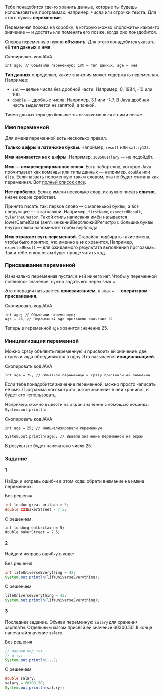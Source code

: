 Тебе понадобится где-то хранить данные, которые ты будешь использовать в программах: например, числа или строчки текста. Для этого нужны **переменные**.

Переменная похожа на коробку, в которую можно «положить» какое-то значение — и достать или поменять его позже, когда оно понадобится.

Сперва переменную нужно **объявить**. Для этого понадобится указать её **тип данных** и **имя**.

Скопировать кодJAVA

```
int age; // Объявили переменную: int — тип данных, age — имя 
```

**Тип данных** определяет, какие значения может содержать переменная. Например:

- `int` — целые числа без дробной части. Например, 0, 1984, -10 или 100.
- `double` — дробные числа. Например, 3.1 или -4.7. В Java дробная часть выделяется не запятой, а точкой.

Типов данных гораздо больше: ты познакомишься с ними позже.

### Имя переменной

Для имени переменной есть несколько правил.

**Только цифры и латинские буквы.** Например, `result` или `salary123`.

**Имя начинается не с цифры**. Например, `100500salary` — не подойдёт.

**Имя — незарезервированное слово**. Есть набор слов, которые Java прочитывает как команды или типы данных — например, `double` или `else`. Если назвать переменную таким словом, она не будет считана как переменная. Вот [полный список слов](https://code.s3.yandex.net/qa-automation-engineer/java/cheatsheets/freetrack/cheatsheet_restricted_names.pdf).

**Нет пробелов.** Если в имени несколько слов, их нужно писать **слитно**, иначе код не сработает.

Принято писать так: первое слово — с маленькой буквы, а все следующие — с заглавной. Например, `firstName`, `expectedResult`, `tylerTheCreator`. Такой стиль написания имён называется lowerCamelCase (англ. «нижнийВерблюжийРегистр»): большие буквы внутри слова напоминают горбы верблюда.

**Имя отражает суть переменной.** Старайся подбирать такие имена, чтобы было понятно, что именно в них хранится. Например, `expectedResult` — для ожидаемого результата выполнения программы. Так и тебе, и коллегам будет проще читать код.
### Присваивание переменной

Изначально переменная пустая: в ней ничего нет. Чтобы у переменной появилось значение, нужно задать его через знак `=`.

Эта операция называется **присваиванием**, а знак `=` — **оператором присваивания**.

Скопировать кодJAVA

```
int age; // Объявили переменную; 
age = 25; // Переменной age присвоили значение 25 
```

Теперь в переменной `age` хранится значение 25.

### Инициализация переменной

Можно сразу объявить переменную и присвоить ей значение: две строчки кода объединяются в одну. Это называется **инициализацией**.

Скопировать кодJAVA

```
int age = 25; // Объявили переменную и сразу присвоили ей значение 
```

Если тебе понадобится значение переменной, можно просто написать её имя. Программа «посмотрит», какое значение в ней хранится, и будет его использовать.

Например, можно вывести на экран значение с помощью команды `System.out.println`:

Скопировать кодJAVA

```
int age = 25; // Инициализировали переменную

System.out.println(age); // Вывели значение переменной на экран 
```

В результате будет напечатано число 25.

### Задание
#### 1

 Найди и исправь ошибки в этом коде: обрати внимание на имена переменных.

Без решения
```Java
int london great britain = 5; 
double 221bakerStreet = 7.5; 
```

С решением:
```
int londongreatbritain = 5; 
double bakerStreet = 7.5;
```
#### 2 
Найди и исправь ошибку в коде:

Без решения
```Java
int lifeUniverseEverything = 42;
System.out.println(lifeUniverseEverything);
```

С решением
```Java
lifeUniverseEverything = 42;
System.out.println(lifeUniverseEverything);
```
#### 3
Последнее задание. Объяви переменную `salary` для хранения зарплаты. Отдельным шагом присвой ей значение 60300.50. В конце напечатай значение `salary`.

Без решения
```Java
// напиши код тут
// и тут
System.out.println(...);
```

С решением
```Java
double salary;
salary = 60300.50;
System.out.println(salary);
```